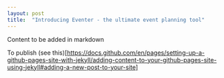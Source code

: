 ```yaml
---
layout: post
title:  "Introducing Eventer - the ultimate event planning tool"
---
```


Content to be added in markdown

To publish (see this)[https://docs.github.com/en/pages/setting-up-a-github-pages-site-with-jekyll/adding-content-to-your-github-pages-site-using-jekyll#adding-a-new-post-to-your-site]
